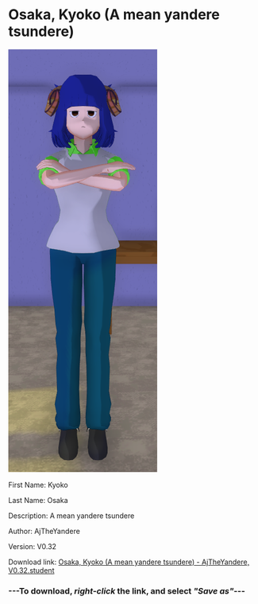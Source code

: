 # Osaka, Kyoko (A mean yandere tsundere)

<img src = "https://raw.githubusercontent.com/Arbiter1223/Daigaku-Gurashi-Custom-Students/master/Students/Files/Osaka%2C%20Kyoko%20(A%20mean%20yandere%20tsundere).png">

First Name: Kyoko

Last Name: Osaka

Description: A mean yandere tsundere

Author: AjTheYandere

Version: V0.32

Download link: <a href="https://raw.githubusercontent.com/Arbiter1223/Daigaku-Gurashi-Custom-Students/master/Students/Files/Osaka%2C%20Kyoko%20(A%20mean%20yandere%20tsundere)%20-%20AjTheYandere%2C%20V0.32.student">Osaka, Kyoko (A mean yandere tsundere) - AjTheYandere, V0.32.student</a>

### ---**To download, _right-click_ the link, and select _"Save as"_**---
